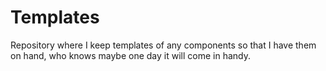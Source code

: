 # Templates

Repository where I keep templates of any components so that I have them on hand, who knows maybe one day it will come in handy.
